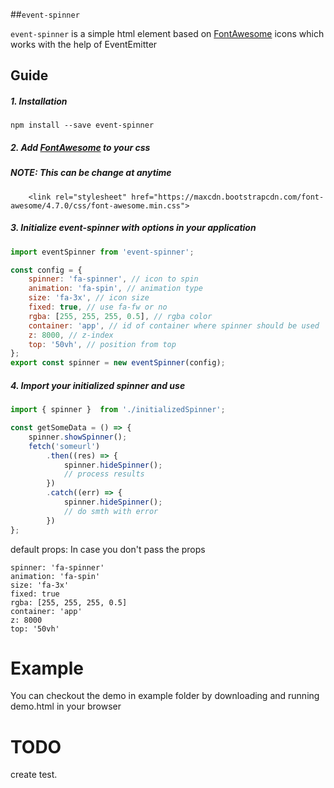 ##`event-spinner` 

`event-spinner` is a simple html element based on [FontAwesome](http://fontawesome.io/) icons which works with the help of EventEmitter

## Guide

##### 1. Installation

`npm install --save event-spinner`

##### 2. Add  [FontAwesome](http://fontawesome.io/) to your css
##### NOTE: This can be change at anytime
```
    <link rel="stylesheet" href="https://maxcdn.bootstrapcdn.com/font-awesome/4.7.0/css/font-awesome.min.css">
```
##### 3. Initialize event-spinner with options in your application

```javascript
import eventSpinner from 'event-spinner';

const config = {
    spinner: 'fa-spinner', // icon to spin
    animation: 'fa-spin', // animation type
    size: 'fa-3x', // icon size 
    fixed: true, // use fa-fw or no
    rgba: [255, 255, 255, 0.5], // rgba color
    container: 'app', // id of container where spinner should be used
    z: 8000, // z-index
    top: '50vh', // position from top
};
export const spinner = new eventSpinner(config);
```

##### 4. Import your initialized spinner and use 

```javascript
import { spinner }  from './initializedSpinner';

const getSomeData = () => {
    spinner.showSpinner();
    fetch('someurl')
        .then((res) => {
            spinner.hideSpinner();
            // process results
        })
        .catch((err) => {
            spinner.hideSpinner();
            // do smth with error
        })
};

```

default props: In case you don't pass the props

```
spinner: 'fa-spinner'
animation: 'fa-spin'
size: 'fa-3x' 
fixed: true
rgba: [255, 255, 255, 0.5]
container: 'app'
z: 8000
top: '50vh'
```

# Example

You can checkout the demo in example folder by downloading and running demo.html in your browser

# TODO
create test.